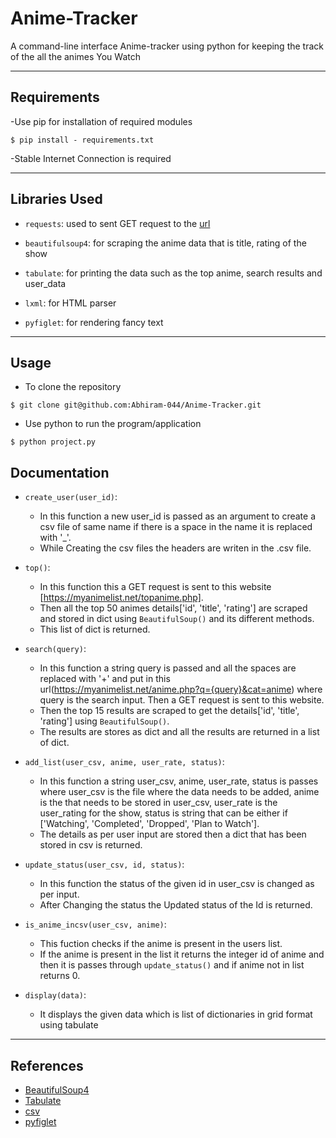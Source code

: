 # Anime-Tracker
A command-line interface Anime-tracker using python for keeping the track of the all the animes You Watch

---

## Requirements
-Use pip for installation of required modules
```
$ pip install - requirements.txt
```
-Stable Internet Connection is required

---

## Libraries Used
* ```requests```: used to sent GET request to the  [url](https://myanimelist.net/topanime.php)

* ```beautifulsoup4```: for scraping the anime data that is title, rating of the show

* ```tabulate```: for printing the data such as the top anime, search results and user_data

* ```lxml```: for HTML parser

* ```pyfiglet```: for rendering fancy text

---

## Usage
* To clone the repository
```
$ git clone git@github.com:Abhiram-044/Anime-Tracker.git
```

* Use python to run the program/application
```
$ python project.py
```

## Documentation
* ```create_user(user_id)```:
    * In this function a new user_id is passed as an argument to create a csv file of same name if there is a space in the name it is replaced with '_'.
    * While Creating the csv files the headers are writen in the .csv file.

* ```top()```:
    * In this function this a GET request is sent to this website [https://myanimelist.net/topanime.php].
    * Then all the top 50 animes details['id', 'title', 'rating'] are scraped and stored in dict using ```BeautifulSoup()``` and its different methods.
    * This list of dict is returned.

* ```search(query)```:
    * In this function a string query is passed and all the spaces are replaced with '+' and put in this url(https://myanimelist.net/anime.php?q={query}&cat=anime) where query is the search input. Then a GET request is sent to this website.
    * Then the top 15 results are scraped to get the details['id', 'title', 'rating'] using ```BeautifulSoup()```.
    * The results are stores as dict and all the results are returned in a list of dict.

* ```add_list(user_csv, anime, user_rate, status)```:
    * In this function a string user_csv, anime, user_rate, status is passes where user_csv is the file where the data needs to be added, anime is the that needs to be stored in user_csv, user_rate is the user_rating for the show, status is string that can be either if ['Watching', 'Completed', 'Dropped', 'Plan to Watch'].
    * The details as per user input are stored then a dict that has been stored in csv is returned.

* ```update_status(user_csv, id, status)```:
    * In this function the status of the given id in user_csv is changed as per input.
    * After Changing the status the Updated status of the Id is returned.

* ```is_anime_incsv(user_csv, anime)```:
    * This fuction checks if the anime is present in the users list.
    * If the anime is present in the list it returns the integer id of anime and then it is passes through ```update_status()``` and if anime not in list returns 0.

* ```display(data)```:
    * It displays the given data which is list of dictionaries in grid format using tabulate

---

## References
* [BeautifulSoup4](https://www.crummy.com/software/BeautifulSoup/bs4/doc/)
* [Tabulate](https://pypi.org/project/tabulate/)
* [csv](https://docs.python.org/3/library/csv.html)
* [pyfiglet](https://www.javatpoint.com/python-pyfiglet-module)